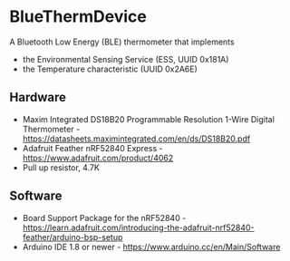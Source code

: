 # BlueThermDevice

A Bluetooth Low Energy (BLE) thermometer that implements
- the Environmental Sensing Service (ESS, UUID 0x181A)
- the Temperature characteristic (UUID 0x2A6E)

## Hardware

- Maxim Integrated DS18B20 Programmable Resolution 1-Wire Digital Thermometer - https://datasheets.maximintegrated.com/en/ds/DS18B20.pdf
- Adafruit Feather nRF52840 Express - https://www.adafruit.com/product/4062
- Pull up resistor, 4.7K

## Software

- Board Support Package for the nRF52840 - https://learn.adafruit.com/introducing-the-adafruit-nrf52840-feather/arduino-bsp-setup
- Arduino IDE 1.8 or newer - https://www.arduino.cc/en/Main/Software
